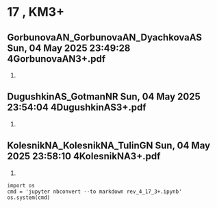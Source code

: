 # **17 , KM3+**

## GorbunovaAN_GorbunovaAN_DyachkovaAS	Sun, 04 May 2025 23:49:28	4GorbunovaAN3+.pdf

1. 

## DugushkinAS_GotmanNR	Sun, 04 May 2025 23:54:04	4DugushkinAS3+.pdf

1. 

## KolesnikNA_KolesnikNA_TulinGN	Sun, 04 May 2025 23:58:10	4KolesnikNA3+.pdf

1. 


```
import os 
cmd = 'jupyter nbconvert --to markdown rev_4_17_3+.ipynb'
os.system(cmd)
```
